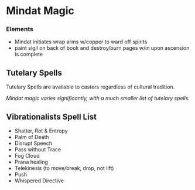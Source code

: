 # Mindat Magic

### Elements

* Mindat initiates wrap arms w/copper to ward off spirits
* paint sigil on back of book and destroy/burn pages w/in upon ascension is complete

## Tutelary Spells

Tutelary Spells are available to casters regardless of cultural tradition.

_Mindat magic varies significantly, with a much smaller list of tutelary spells._

## Vibrationalists Spell List

* Shatter, Rot & Entropy
* Palm of Death 
* Disrupt Speech
* Pass without Trace
* Fog Cloud
* Prana healing
* Telekinesis (to move/break, drop, not lift)
* Push
* Whispered Directive